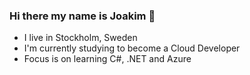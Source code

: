 ### Hi there my name is Joakim 👋

- I live in Stockholm, Sweden
- I'm currently studying to become a Cloud Developer
- Focus is on learning C#, .NET and Azure


